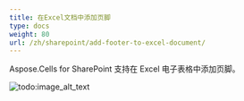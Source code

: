 ```yaml
---
title: 在Excel文档中添加页脚
type: docs
weight: 80
url: /zh/sharepoint/add-footer-to-excel-document/
---
```


Aspose.Cells for SharePoint 支持在 Excel 电子表格中添加页脚。

![todo:image_alt_text](add-footer-to-excel-document_1.png)
